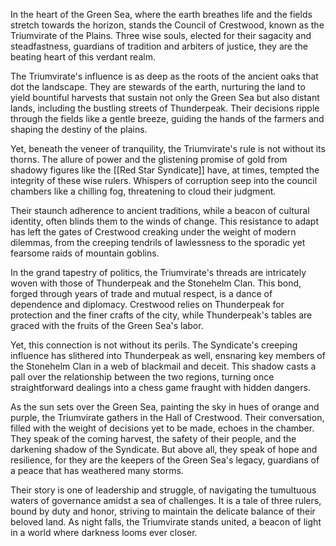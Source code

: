 In the heart of the Green Sea, where the earth breathes life and the fields stretch towards the horizon, stands the Council of Crestwood, known as the Triumvirate of the Plains. Three wise souls, elected for their sagacity and steadfastness, guardians of tradition and arbiters of justice, they are the beating heart of this verdant realm.

The Triumvirate's influence is as deep as the roots of the ancient oaks that dot the landscape. They are stewards of the earth, nurturing the land to yield bountiful harvests that sustain not only the Green Sea but also distant lands, including the bustling streets of Thunderpeak. Their decisions ripple through the fields like a gentle breeze, guiding the hands of the farmers and shaping the destiny of the plains.

Yet, beneath the veneer of tranquility, the Triumvirate's rule is not without its thorns. The allure of power and the glistening promise of gold from shadowy figures like the [[Red Star Syndicate]] have, at times, tempted the integrity of these wise rulers. Whispers of corruption seep into the council chambers like a chilling fog, threatening to cloud their judgment.

Their staunch adherence to ancient traditions, while a beacon of cultural identity, often blinds them to the winds of change. This resistance to adapt has left the gates of Crestwood creaking under the weight of modern dilemmas, from the creeping tendrils of lawlessness to the sporadic yet fearsome raids of mountain goblins.

In the grand tapestry of politics, the Triumvirate's threads are intricately woven with those of Thunderpeak and the Stonehelm Clan. This bond, forged through years of trade and mutual respect, is a dance of dependence and diplomacy. Crestwood relies on Thunderpeak for protection and the finer crafts of the city, while Thunderpeak's tables are graced with the fruits of the Green Sea's labor.

Yet, this connection is not without its perils. The Syndicate's creeping influence has slithered into Thunderpeak as well, ensnaring key members of the Stonehelm Clan in a web of blackmail and deceit. This shadow casts a pall over the relationship between the two regions, turning once straightforward dealings into a chess game fraught with hidden dangers.

As the sun sets over the Green Sea, painting the sky in hues of orange and purple, the Triumvirate gathers in the Hall of Crestwood. Their conversation, filled with the weight of decisions yet to be made, echoes in the chamber. They speak of the coming harvest, the safety of their people, and the darkening shadow of the Syndicate. But above all, they speak of hope and resilience, for they are the keepers of the Green Sea's legacy, guardians of a peace that has weathered many storms.

Their story is one of leadership and struggle, of navigating the tumultuous waters of governance amidst a sea of challenges. It is a tale of three rulers, bound by duty and honor, striving to maintain the delicate balance of their beloved land. As night falls, the Triumvirate stands united, a beacon of light in a world where darkness looms ever closer.